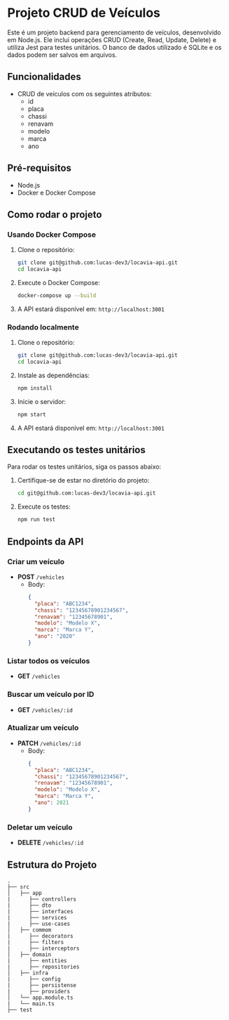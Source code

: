 # Projeto CRUD de Veículos

Este é um projeto backend para gerenciamento de veículos, desenvolvido em Node.js. Ele inclui operações CRUD (Create, Read, Update, Delete) e utiliza Jest para testes unitários. O banco de dados utilizado é SQLite e os dados podem ser salvos em arquivos.

## Funcionalidades

- CRUD de veículos com os seguintes atributos:
  - id
  - placa
  - chassi
  - renavam
  - modelo
  - marca
  - ano

## Pré-requisitos

- Node.js
- Docker e Docker Compose

## Como rodar o projeto

### Usando Docker Compose

1. Clone o repositório:
    ```bash
    git clone git@github.com:lucas-dev3/locavia-api.git
    cd locavia-api
    ```

2. Execute o Docker Compose:
    ```bash
    docker-compose up --build
    ```

3. A API estará disponível em: `http://localhost:3001`

### Rodando localmente

1. Clone o repositório:
    ```bash
    git clone git@github.com:lucas-dev3/locavia-api.git
    cd locavia-api
    ```

2. Instale as dependências:
    ```bash
    npm install
    ```

3. Inicie o servidor:
    ```bash
    npm start
    ```

4. A API estará disponível em: `http://localhost:3001`

## Executando os testes unitários

Para rodar os testes unitários, siga os passos abaixo:

1. Certifique-se de estar no diretório do projeto:
    ```bash
    cd git@github.com:lucas-dev3/locavia-api.git
    ```

2. Execute os testes:
    ```bash
    npm run test
    ```

## Endpoints da API

### Criar um veículo
- **POST** `/vehicles`
  - Body: 
    ```json
    {
      "placa": "ABC1234",
      "chassi": "12345678901234567",
      "renavam": "12345678901",
      "modelo": "Modelo X",
      "marca": "Marca Y",
      "ano": "2020"
    }
    ```

### Listar todos os veículos
- **GET** `/vehicles`

### Buscar um veículo por ID
- **GET** `/vehicles/:id`

### Atualizar um veículo
- **PATCH** `/vehicles/:id`
  - Body: 
    ```json
    {
      "placa": "ABC1234",
      "chassi": "12345678901234567",
      "renavam": "12345678901",
      "modelo": "Modelo X",
      "marca": "Marca Y",
      "ano": 2021
    }
    ```

### Deletar um veículo
- **DELETE** `/vehicles/:id`

## Estrutura do Projeto

    .
    ├── src
    │   ├── app
    |      ├── controllers
    |      ├── dto
    |      ├── interfaces
    |      ├── services
    |      ├── use-cases
    │   ├── commom
    |      ├── decorators
    |      ├── filters
    |      ├── interceptors
    │   ├── domain
    |      ├── entities
    |      ├── repositories
    │   ├── infra
    |      ├── config
    |      ├── persistense
    |      ├── providers
    │   └── app.module.ts
    |   └── main.ts
    ├── test
